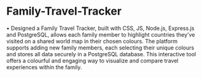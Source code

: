 # Family-Travel-Tracker
•	Designed a Family Travel Tracker,  built with CSS,  JS,  Node.js,  Express.js and PostgreSQL,  allows each family member to highlight countries they've visited on a shared world map in their chosen colours. The platform supports adding new family members, each selecting their unique colours and stores all data securely in a PostgreSQL database. This interactive tool offers a colourful and engaging way to visualize and compare travel experiences within the family.
